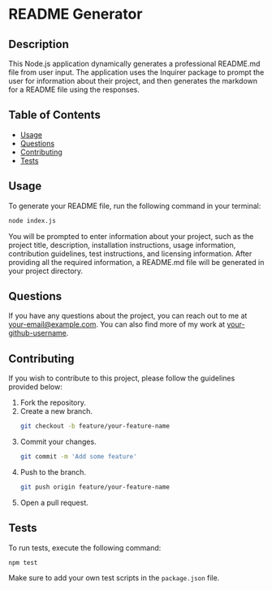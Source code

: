 # README Generator

## Description

This Node.js application dynamically generates a professional README.md file from user input. The application uses the Inquirer package to prompt the user for information about their project, and then generates the markdown for a README file using the responses.

## Table of Contents

- [Usage](#usage)
- [Questions](#questions)
- [Contributing](#contributing)
- [Tests](#tests)

## Usage

To generate your README file, run the following command in your terminal:

```sh
node index.js
```

You will be prompted to enter information about your project, such as the project title, description, installation instructions, usage information, contribution guidelines, test instructions, and licensing information. After providing all the required information, a README.md file will be generated in your project directory.

## Questions

If you have any questions about the project, you can reach out to me at [your-email@example.com](098williamhogan@gmail.com). You can also find more of my work at [your-github-username](https://github.com/B1LLYBAGZ).

## Contributing

If you wish to contribute to this project, please follow the guidelines provided below:

1. Fork the repository.
2. Create a new branch.
   ```sh
   git checkout -b feature/your-feature-name
   ```
3. Commit your changes.
   ```sh
   git commit -m 'Add some feature'
   ```
4. Push to the branch.
   ```sh
   git push origin feature/your-feature-name
   ```
5. Open a pull request.

## Tests

To run tests, execute the following command:

```sh
npm test
```

Make sure to add your own test scripts in the `package.json` file.
